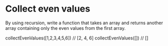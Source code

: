 # Collect even values

By using recursion, write a function that takes an array and
returns another array containing only the even values from the first array.

collectEvenValues([1,2,3,4,5,6]) // [2, 4, 6]
collectEvenValues([]) // []

